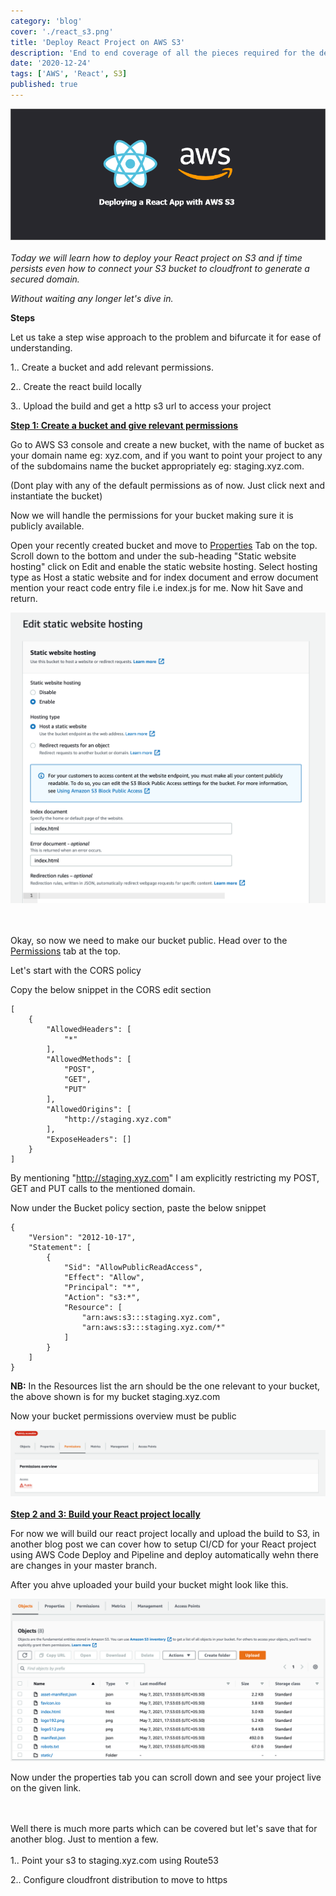 ```yaml
---
category: 'blog'
cover: './react_s3.png'
title: 'Deploy React Project on AWS S3'
description: 'End to end coverage of all the pieces required for the deployment of React code on S3'
date: '2020-12-24'
tags: ['AWS', 'React', S3]
published: true
---
```


![react s3](./react_s3.png)
<br><br>
_Today we will learn how to deploy your React project on S3 and if time persists even how to connect your S3 bucket to cloudfront to generate a secured domain._ 

_Without waiting any longer let's dive in._

**Steps**

Let us take a step wise approach to the problem and bifurcate it for ease of understanding. 

1.. Create a bucket and add relevant permissions.

2.. Create the react build locally

3.. Upload the build and get a http s3 url to access your project

<u><b>Step 1: Create a bucket and give relevant permissions</b></u>

Go to AWS S3 console and create a new bucket, with the name of bucket as your domain name eg: xyz.com, and if you want to point your project to any of the subdomains name the bucket appropriately eg: staging.xyz.com.

(Dont play with any of the default permissions as of now. Just click next and instantiate the bucket)

Now we will handle the permissions for your bucket making sure it is publicly available.

Open your recently created bucket and move to <u>Properties</u> Tab on the top. Scroll down to the bottom and under the sub-heading "Static website hosting" click on Edit and enable the static website hosting.
Select hosting type as Host a static website and for index document and errow document mention your react code entry file i.e index.js for me. Now hit Save and return.

![S3 bucket static website hosting](./s3_bucket_static.png)

<br>
<br>
Okay, so now we need to make our bucket public. Head over to the <u>Permissions</u> tab at the top.

Let's start with the CORS policy

Copy the below snippet in the CORS edit section
```
[
    {
        "AllowedHeaders": [
            "*"
        ],
        "AllowedMethods": [
            "POST",
            "GET",
            "PUT"
        ],
        "AllowedOrigins": [
            "http://staging.xyz.com"
        ],
        "ExposeHeaders": []
    }
]
```

By mentioning "http://staging.xyz.com" I am explicitly restricting my POST, GET and PUT calls to the mentioned domain. 

Now under the Bucket policy section, paste the below snippet 

```
{
    "Version": "2012-10-17",
    "Statement": [
        {
            "Sid": "AllowPublicReadAccess",
            "Effect": "Allow",
            "Principal": "*",
            "Action": "s3:*",
            "Resource": [
                "arn:aws:s3:::staging.xyz.com",
                "arn:aws:s3:::staging.xyz.com/*"
            ]
        }
    ]
}
```

<b>NB:</b> In the Resources list the arn should be the one relevant to your bucket, the above shown is for my bucket staging.xyz.com

Now your bucket permissions overview must be public

![S3 bucket static website hosting](./s3_public.png)
<br><br>
<u><b>Step 2 and 3: Build your React project locally</b></u>

For now we will build our react project locally and upload the build to S3, in another blog post we can cover how to setup CI/CD for your React project using AWS Code Deploy and Pipeline and deploy automatically wehn there are changes in your master branch.

After you ahve uploaded your build your bucket might look like this.

![S3 bucket static website hosting](./s3_build.png)

Now under the properties tab you can scroll down and see your project live on the given link.

<br>
<br>
Well there is much more parts which can be covered but let's save that for another blog. Just to mention a few.
<br>
<br>
1.. Point your s3 to staging.xyz.com using Route53

2.. Configure cloudfront distribution to move to https 
